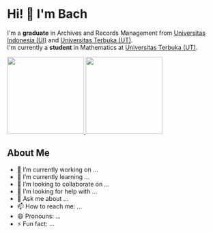 # Hi! 👋 I'm Bach

I'm a **graduate** in Archives and Records Management from [Universitas Indonesia (UI)](https://www.ui.ac.id/) and [Universitas Terbuka (UT)](https://www.ut.ac.id/).  
I'm currently a **student** in Mathematics at [Universitas Terbuka (UT)](https://www.ut.ac.id/).

<p align="left">
  <a href="https://github.com/BachtiarM12">
    <img height="180em" src="https://github-readme-stats-eight-theta.vercel.app/api?username=BachtiarM12&show_icons=true&theme=algolia&include_all_commits=true&count_private=true"/>
    <img height="180em" src="https://github-readme-stats-eight-theta.vercel.app/api/top-langs/?username=BachtiarM12&layout=compact&langs_count=8&theme=algolia"/>
  </a>
</p>

## About Me
- 🔭 I’m currently working on ...
- 🌱 I’m currently learning ...
- 👯 I’m looking to collaborate on ...
- 🤔 I’m looking for help with ...
- 💬 Ask me about ...
- 📫 How to reach me: ...
- 😄 Pronouns: ...
- ⚡ Fun fact: ...
